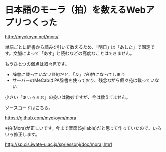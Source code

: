 # 日本語のモーラ（拍）を数えるWebアプリつくった

http://myokoym.net/mora/

単語ごとに辞書から読みを引いて数えるため、「明日」は「あした」で固定です。文脈によって「あす」と読むなどの高度なことはできません。

もうひとつの弱点は叙々苑です。

* 辞書に載っていない語句だと、「々」が0拍になってしまう
* サーバーのMeCabはIPA辞書を使っており、残念ながら叙々苑は載っていない

小さい「ぁぃぅぇぉ」の扱いは微妙ですが、今は数えてません。

ソースコードはこちら。

https://github.com/myokoym/mora

※拍(Mora)が正しいです。今まで音節(Syllable)だと思って作っていたので、いろいろ修正します。

http://sp.cis.iwate-u.ac.jp/sp/lessonj/doc/moraj.html
